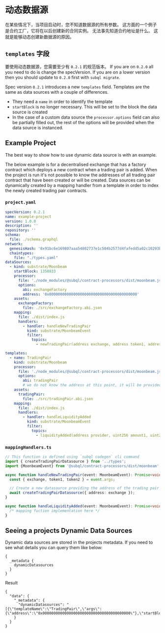 # 动态数据源

在某些情况下，当项目启动时，您不知道数据源的所有参数。 这方面的一个例子是合约工厂，它将在以后创建新的合同实例。 无法事先知道合约地址是什么。 这就是能够动态创建新数据源的原因。

## ` templates ` 字段

要使用动态数据源，您需要至少有 `0.2.1` 的规范版本。 If you are on `0.2.0` all you need to do is change the specVersion. If you are on a lower version then you should update to `0.2.0` first with `subql migrate`.

Spec version `0.2.1` introduces a new `templates` field. Templates are the same as data sources with a couple of differences.

* They need a `name` in order to identify the template
* `startBlock` is no longer necessary. This will be set to the block the data source is created
* In the case of a custom data source the `processor.options` field can also be partially filled out, the rest of the options will be provided when the data source is instanced.

## Example Project

The best way to show how to use dynamic data source is with an example.

The below example is for a decentralised exchange that has a factory contract which deploys a new contract when a trading pair is added. When the project is run it's not possible to know the addresses of all trading pair contract that have been created or will be created. Data sources can be dynamically created by a mapping handler from a template in order to index the newly created trading pair contracts.


### `project.yaml`
```yaml
specVersion: 0.2.1
name: example-project
version: 1.0.0
description: ''
repository: ''
schema:
  file: ./schema.graphql
network:
  genesisHash: '0x91bc6e169807aaa54802737e1c504b2577d4fafedd5a02c10293b1cd60e39527'
  chaintypes:
    file: "./types.yaml"
dataSources:
  - kind: substrate/Moonbeam
    startBlock: 1358833
    processor:
      file: './node_modules/@subql/contract-processors/dist/moonbeam.js'
      options:
        abi: exchangeFactory
        address: '0x0000000000000000000000000000000000000000'
    assets:
      exchangeFactory:
        file: ./src/exchangeFactory.abi.json
    mapping:
      file: ./dist/index.js
      handlers:
        - handler: handleNewTradingPair
          kind: substrate/MoonbeamEvent
          filter:
            topics:
              - newTradingPair(address exchange, address token1, address token2)

templates:
  - name: TradingPair
    kind: substrate/Moonbeam
    processor:
      file: './node_modules/@subql/contract-processors/dist/moonbeam.js'
      options:
        abi: tradingPair
        # we do not know the address at this point, it will be provided when instantiated
    assets:
      tradingPair:
        file: ./src/tradingPair.abi.json
    mapping:
      file: ./dist/index.js
      handlers:
        - handler: handleLiquidityAdded
          kind: substrate/MoonbeamEvent
          filter:
            topics:
              - liquidityAdded(address provider, uint256 amount1, uint256 amount2)
```

### `mappingHandlers.ts`

```ts
// This function is defined using `subql codegen` cli command
import { createTradingPairDatasource } from '../types';
import {MoonbeamEvent} from '@subql/contract-processors/dist/moonbeam';

async function handleNewTradingPair(event: MoonbeamEvent): Promise<void> {
  const { exchange, token1, token2 } = event.args;

  // Create a new datasource providing the address of the trading pair exchange contract
  await createTradingPairDatasource({ address: exchange });
}

async function handleLiquidityAdded(event: MoonbeamEvent): Promise<void> {
  /* mapping fuction implementation here */
}
```


## Seeing a projects Dynamic Data Sources

Dynamic data sources are stored in the projects metadata. If you need to see what details you can query them like below:

```gql
{
  _metadata {
    dynamicDatasources
  }
}
```

Result
```
{
  "data": {
    "_metadata": {
      "dynamicDatasources": "[{\"templateName\":\"TradingPair\",\"args\":{\"address\":\"0x0000000000000000000000000000000000000000\"},\"startBlock\":1358833}]"
    }
  }
}
```

